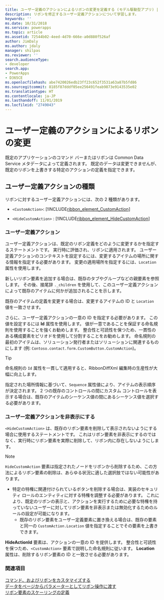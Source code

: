 ```yaml
---
title: ユーザー定義のアクションによるリボンの変更を定義する (モデル駆動型アプリ) | MicrosoftDocs
description: リボンを修正するユーザー定義アクションについて学習します。
keywords: ''
ms.date: 10/31/2018
ms.service: powerapps
ms.topic: article
ms.assetid: 72544b02-4eed-4d70-666e-a0d880f526af
author: JimDaly
ms.author: jdaly
manager: shilpas
ms.reviewer: ''
search.audienceType:
- developer
search.app:
- PowerApps
- D365CE
ms.openlocfilehash: abe7420026edb23ff23c652f3531a63a87b5fd86
ms.sourcegitcommit: 8185f87dddf05ee256491feab9873e9143535e02
ms.translationtype: HT
ms.contentlocale: ja-JP
ms.lasthandoff: 11/01/2019
ms.locfileid: "2749043"
---
```

# <a name="define-custom-actions-to-modify-the-ribbon"></a>ユーザー定義のアクションによるリボンの変更

<!-- https://docs.microsoft.com/dynamics365/customer-engagement/developer/customize-dev/define-custom-actions-modify-ribbon -->

既定のアプリケーションのコマンド バーまたはリボンは Common Data Service メタデータによって定義されます。 既定のデータは変更できませんが、既定のリボンを上書きする特定のアクションの定義を指定できます。  
  
## <a name="types-of-custom-actions"></a>ユーザー定義アクションの種類  
 リボンに対するユーザー定義アクションには、次の 2 種類があります。  
  
- `<CustomAction>`: [!INCLUDE[ribbon_element_CustomAction](../../includes/ribbon-element-customaction.md)]  
  
- `<HideCustomAction>` : [!INCLUDE[ribbon_element_HideCustomAction](../../includes/ribbon-element-hidecustomaction.md)]  
  
### <a name="custom-actions"></a>ユーザー定義アクション  
 ユーザー定義アクションは、既定のリボン定義をどのように変更するかを指定するステートメントです。 実行時に評価され、リボンに適用されます。 ユーザー定義アクションのコンテキストを設定するには、変更するアイテムの場所に関する情報を指定する必要があります。 変更の適用場所を指定するには、`Location` 属性を使用します。  
  
 新しいリボン要素を追加する場合は、既存のタブやグループなどの親要素を参照します。 その後、接尾辞 `._children` を使用して、このユーザー定義アクションによって既存のアイテムに何かが追加されることを示します。  
  
 既存のアイテムの定義を変更する場合は、変更するアイテムの ID と `Location` 値を一致させます。  
  
 さらに、ユーザー定義アクションの一意の ID を指定する必要があります。 この値を設定するには **Id** 属性を使用します。 値が一意であることを保証する命名規則を使用することを強くお勧めします。 整合性と可読性を保つため、一貫性のある構成要素をピリオドを使用して分割することをお勧めします。 命名規則の最初のアイテムは、ソリューション発行者またはソリューションに関連するものにします (例: `Contoso.contact.form.CustomButton.CustomAction`)。  
  
> [!TIP]
>  命名規則の `Id` 属性を一貫して適用すると、RibbonDiffXml 編集時の生産性が大幅に向上します。  
  
 指定された場所情報に基づいて、`Sequence` 属性値により、アイテムの表示順序が決定されます。 2 つの既存のコントロールの間にカスタム コントロールを表示する場合は、既存のアイテムのシーケンス値の間にあるシーケンス値を選択する必要があります。  
  
### <a name="hide-custom-actions"></a>ユーザー定義アクションを非表示にする  
 `<HideCustomAction>` は、既存のリボン要素を削除して表示されないようにする場合に使用するステートメントです。 これはリボン要素を非表示にするのではなく、実行時にリボン要素を実際に削除して、リボン内に存在しないようにします。  
  
> [!NOTE]
>  `HideCustomAction` 要素は指定されたノードをリボンから削除するため、この方法によるリボン要素の削除は、あらゆる状況に適した選択肢ではない可能性があります。  
> 
> - 特定の特権に関連付けられているボタンを削除する場合は、実装のセキュリティ ロールのエンティティに対する特権を調整する必要があります。 これにより、既定のリボンの表示と、アクションを実行するために必要な特権を持っていないユーザーに対してリボン要素を非表示または無効化するためのルールの設定が可能になります。  
>   -   既存のリボン要素をユーザー定義要素に置き換える場合は、既存の要素と同一の `CustomAction.Location` 値を指定することでその要素を上書きできます。  
  
 **HideActionId** 要素は、アクションの一意の ID を提供します。 整合性と可読性を保つため、`<CustomAction>` 要素で説明した命名規則に従います。 **Location** 属性は、削除するリボン要素の ID と一致させる必要があります。  
  
### <a name="see-also"></a>関連項目  
 [コマンド、およびリボンをカスタマイズする](customize-commands-ribbon.md)   
 [データをページからパラメーターとしてリボン操作に渡す](/dynamics365/customer-engagement/developer/customize-dev/pass-dynamics-365-data-page-parameter-ribbon-actions)<br/>   <!-- TODO need to update the relevant PowerApps repo link-->
 [リボン要素のスケーリングの定義](define-scaling-ribbon-elements.md)
